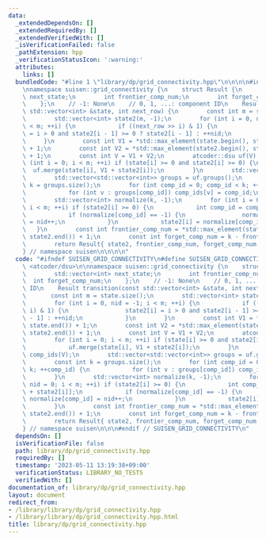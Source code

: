 ```yaml
---
data:
  _extendedDependsOn: []
  _extendedRequiredBy: []
  _extendedVerifiedWith: []
  _isVerificationFailed: false
  _pathExtension: hpp
  _verificationStatusIcon: ':warning:'
  attributes:
    links: []
  bundledCode: "#line 1 \"library/dp/grid_connectivity.hpp\"\n\n\n\n#include <atcoder/dsu>\n\
    \nnamespace suisen::grid_connectivity {\n    struct Result {\n        std::vector<int>\
    \ next_state;\n        int frontier_comp_num;\n        int forget_comp_num;\n\
    \    };\n    // -1: None\n    // 0, 1, ...: component ID\n    Result transition(const\
    \ std::vector<int> &state, int next_row) {\n        const int m = state.size();\n\
    \        std::vector<int> state2(m, -1);\n        for (int i = 0, nid = -1; i\
    \ < m; ++i) {\n            if ((next_row >> i) & 1) {\n                state2[i]\
    \ = i > 0 and state2[i - 1] >= 0 ? state2[i - 1] : ++nid;\n            }\n   \
    \     }\n        const int V1 = *std::max_element(state.begin(), state.end())\
    \ + 1;\n        const int V2 = *std::max_element(state2.begin(), state2.end())\
    \ + 1;\n        const int V = V1 + V2;\n        atcoder::dsu uf(V);\n        for\
    \ (int i = 0; i < m; ++i) if (state[i] >= 0 and state2[i] >= 0) {\n          \
    \  uf.merge(state[i], V1 + state2[i]);\n        }\n        std::vector<int> comp_ids(V);\n\
    \        std::vector<std::vector<int>> groups = uf.groups();\n        const int\
    \ k = groups.size();\n        for (int comp_id = 0; comp_id < k; ++comp_id) {\n\
    \            for (int v : groups[comp_id]) comp_ids[v] = comp_id;\n        }\n\
    \        std::vector<int> normalize(k, -1);\n        for (int i = 0, nid = 0;\
    \ i < m; ++i) if (state2[i] >= 0) {\n            int comp_id = comp_ids[V1 + state2[i]];\n\
    \            if (normalize[comp_id] == -1) {\n                normalize[comp_id]\
    \ = nid++;\n            }\n            state2[i] = normalize[comp_id];\n     \
    \   }\n        const int frontier_comp_num = *std::max_element(state2.begin(),\
    \ state2.end()) + 1;\n        const int forget_comp_num = k - frontier_comp_num;\n\
    \        return Result{ state2, frontier_comp_num, forget_comp_num };\n    }\n\
    } // namespace suisen\n\n\n\n"
  code: "#ifndef SUISEN_GRID_CONNECTIVITY\n#define SUISEN_GRID_CONNECTIVITY\n\n#include\
    \ <atcoder/dsu>\n\nnamespace suisen::grid_connectivity {\n    struct Result {\n\
    \        std::vector<int> next_state;\n        int frontier_comp_num;\n      \
    \  int forget_comp_num;\n    };\n    // -1: None\n    // 0, 1, ...: component\
    \ ID\n    Result transition(const std::vector<int> &state, int next_row) {\n \
    \       const int m = state.size();\n        std::vector<int> state2(m, -1);\n\
    \        for (int i = 0, nid = -1; i < m; ++i) {\n            if ((next_row >>\
    \ i) & 1) {\n                state2[i] = i > 0 and state2[i - 1] >= 0 ? state2[i\
    \ - 1] : ++nid;\n            }\n        }\n        const int V1 = *std::max_element(state.begin(),\
    \ state.end()) + 1;\n        const int V2 = *std::max_element(state2.begin(),\
    \ state2.end()) + 1;\n        const int V = V1 + V2;\n        atcoder::dsu uf(V);\n\
    \        for (int i = 0; i < m; ++i) if (state[i] >= 0 and state2[i] >= 0) {\n\
    \            uf.merge(state[i], V1 + state2[i]);\n        }\n        std::vector<int>\
    \ comp_ids(V);\n        std::vector<std::vector<int>> groups = uf.groups();\n\
    \        const int k = groups.size();\n        for (int comp_id = 0; comp_id <\
    \ k; ++comp_id) {\n            for (int v : groups[comp_id]) comp_ids[v] = comp_id;\n\
    \        }\n        std::vector<int> normalize(k, -1);\n        for (int i = 0,\
    \ nid = 0; i < m; ++i) if (state2[i] >= 0) {\n            int comp_id = comp_ids[V1\
    \ + state2[i]];\n            if (normalize[comp_id] == -1) {\n               \
    \ normalize[comp_id] = nid++;\n            }\n            state2[i] = normalize[comp_id];\n\
    \        }\n        const int frontier_comp_num = *std::max_element(state2.begin(),\
    \ state2.end()) + 1;\n        const int forget_comp_num = k - frontier_comp_num;\n\
    \        return Result{ state2, frontier_comp_num, forget_comp_num };\n    }\n\
    } // namespace suisen\n\n\n#endif // SUISEN_GRID_CONNECTIVITY\n"
  dependsOn: []
  isVerificationFile: false
  path: library/dp/grid_connectivity.hpp
  requiredBy: []
  timestamp: '2023-05-11 13:19:38+09:00'
  verificationStatus: LIBRARY_NO_TESTS
  verifiedWith: []
documentation_of: library/dp/grid_connectivity.hpp
layout: document
redirect_from:
- /library/library/dp/grid_connectivity.hpp
- /library/library/dp/grid_connectivity.hpp.html
title: library/dp/grid_connectivity.hpp
---
```

